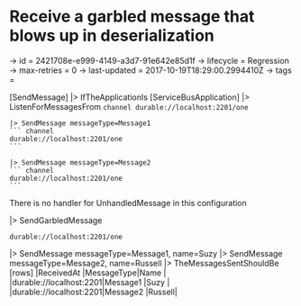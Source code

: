 # Receive a garbled message that blows up in deserialization

-> id = 2421708e-e999-4149-a3d7-91e642e85d1f
-> lifecycle = Regression
-> max-retries = 0
-> last-updated = 2017-10-19T18:29:00.2994410Z
-> tags = 

[SendMessage]
|> IfTheApplicationIs
    [ServiceBusApplication]
    |> ListenForMessagesFrom
    ``` channel
    durable://localhost:2201/one
    ```

    |> SendMessage messageType=Message1
    ``` channel
    durable://localhost:2201/one
    ```

    |> SendMessage messageType=Message2
    ``` channel
    durable://localhost:2201/one
    ```



There is no handler for UnhandledMessage in this configuration

|> SendGarbledMessage
``` address
durable://localhost:2201/one
```

|> SendMessage messageType=Message1, name=Suzy
|> SendMessage messageType=Message2, name=Russell
|> TheMessagesSentShouldBe
    [rows]
    |ReceivedAt              |MessageType|Name   |
    |durable://localhost:2201|Message1   |Suzy   |
    |durable://localhost:2201|Message2   |Russell|

~~~

